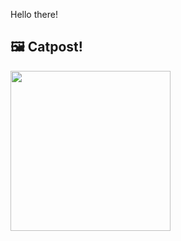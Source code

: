 Hello there!



## 🖼️ Catpost!

<sub>
    <img src="https://cdn2.thecatapi.com/images/bjm.jpg" height="256">
</sub>

